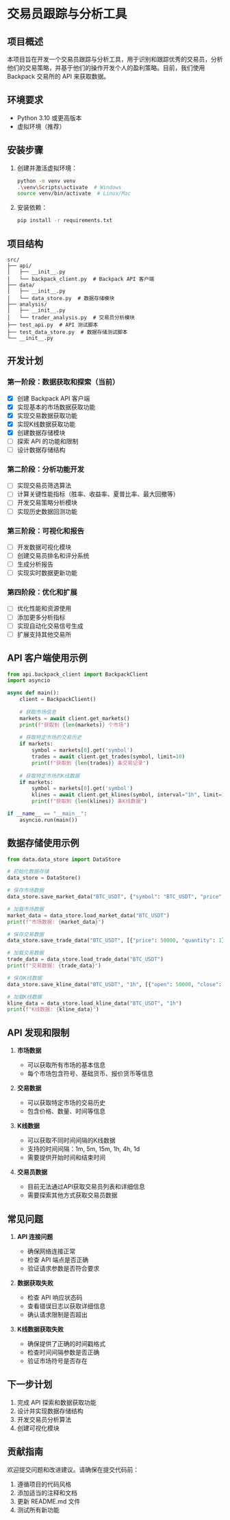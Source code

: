 # 交易员跟踪与分析工具

## 项目概述
本项目旨在开发一个交易员跟踪与分析工具，用于识别和跟踪优秀的交易员，分析他们的交易策略，并基于他们的操作开发个人的盈利策略。目前，我们使用 Backpack 交易所的 API 来获取数据。

## 环境要求
- Python 3.10 或更高版本
- 虚拟环境（推荐）

## 安装步骤
1. 创建并激活虚拟环境：
   ```bash
   python -m venv venv
   .\venv\Scripts\activate  # Windows
   source venv/bin/activate  # Linux/Mac
   ```

2. 安装依赖：
   ```bash
   pip install -r requirements.txt
   ```

## 项目结构
```
src/
├── api/
│   ├── __init__.py
│   └── backpack_client.py  # Backpack API 客户端
├── data/
│   ├── __init__.py
│   └── data_store.py  # 数据存储模块
├── analysis/
│   ├── __init__.py
│   └── trader_analysis.py  # 交易员分析模块
├── test_api.py  # API 测试脚本
├── test_data_store.py  # 数据存储测试脚本
└── __init__.py
```

## 开发计划

### 第一阶段：数据获取和探索（当前）
- [x] 创建 Backpack API 客户端
- [x] 实现基本的市场数据获取功能
- [x] 实现交易数据获取功能
- [x] 实现K线数据获取功能
- [x] 创建数据存储模块
- [ ] 探索 API 的功能和限制
- [ ] 设计数据存储结构

### 第二阶段：分析功能开发
- [ ] 实现交易员筛选算法
- [ ] 计算关键性能指标（胜率、收益率、夏普比率、最大回撤等）
- [ ] 开发交易策略分析模块
- [ ] 实现历史数据回测功能

### 第三阶段：可视化和报告
- [ ] 开发数据可视化模块
- [ ] 创建交易员排名和评分系统
- [ ] 生成分析报告
- [ ] 实现实时数据更新功能

### 第四阶段：优化和扩展
- [ ] 优化性能和资源使用
- [ ] 添加更多分析指标
- [ ] 实现自动化交易信号生成
- [ ] 扩展支持其他交易所

## API 客户端使用示例
```python
from api.backpack_client import BackpackClient
import asyncio

async def main():
    client = BackpackClient()
    
    # 获取市场信息
    markets = await client.get_markets()
    print(f"获取到 {len(markets)} 个市场")
    
    # 获取特定市场的交易历史
    if markets:
        symbol = markets[0].get('symbol')
        trades = await client.get_trades(symbol, limit=10)
        print(f"获取到 {len(trades)} 条交易记录")
    
    # 获取特定市场的K线数据
    if markets:
        symbol = markets[0].get('symbol')
        klines = await client.get_klines(symbol, interval="1h", limit=10)
        print(f"获取到 {len(klines)} 条K线数据")

if __name__ == "__main__":
    asyncio.run(main())
```

## 数据存储使用示例
```python
from data.data_store import DataStore

# 初始化数据存储
data_store = DataStore()

# 保存市场数据
data_store.save_market_data("BTC_USDT", {"symbol": "BTC_USDT", "price": 50000})

# 加载市场数据
market_data = data_store.load_market_data("BTC_USDT")
print(f"市场数据: {market_data}")

# 保存交易数据
data_store.save_trade_data("BTC_USDT", [{"price": 50000, "quantity": 1}])

# 加载交易数据
trade_data = data_store.load_trade_data("BTC_USDT")
print(f"交易数据: {trade_data}")

# 保存K线数据
data_store.save_kline_data("BTC_USDT", "1h", [{"open": 50000, "close": 51000}])

# 加载K线数据
kline_data = data_store.load_kline_data("BTC_USDT", "1h")
print(f"K线数据: {kline_data}")
```

## API 发现和限制
1. **市场数据**
   - 可以获取所有市场的基本信息
   - 每个市场包含符号、基础货币、报价货币等信息

2. **交易数据**
   - 可以获取特定市场的交易历史
   - 包含价格、数量、时间等信息

3. **K线数据**
   - 可以获取不同时间间隔的K线数据
   - 支持的时间间隔：1m, 5m, 15m, 1h, 4h, 1d
   - 需要提供开始时间和结束时间

4. **交易员数据**
   - 目前无法通过API获取交易员列表和详细信息
   - 需要探索其他方式获取交易员数据

## 常见问题
1. **API 连接问题**
   - 确保网络连接正常
   - 检查 API 端点是否正确
   - 验证请求参数是否符合要求

2. **数据获取失败**
   - 检查 API 响应状态码
   - 查看错误日志以获取详细信息
   - 确认请求限制是否超出

3. **K线数据获取失败**
   - 确保提供了正确的时间戳格式
   - 检查时间间隔参数是否正确
   - 验证市场符号是否存在

## 下一步计划
1. 完成 API 探索和数据获取功能
2. 设计并实现数据存储结构
3. 开发交易员分析算法
4. 创建可视化模块

## 贡献指南
欢迎提交问题和改进建议。请确保在提交代码前：
1. 遵循项目的代码风格
2. 添加适当的注释和文档
3. 更新 README.md 文件
4. 测试所有新功能 